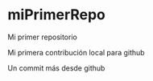 # miPrimerRepo

Mi primer repositorio

Mi primera contribución local para github

Un commit más desde github
